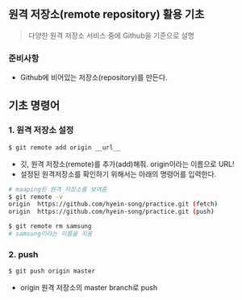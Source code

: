 ## 원격 저장소(remote repository) 활용 기초

> 다양한 원격 저장소 서비스 중에 Github을 기준으로 설명

### 준비사항

* Github에 비어있는 저장소(repository)를 만든다.

## 기초 명령어

### 1. 원격 저장소 설정

```bash
$ git remote add origin __url__
```

* 깃, 원격 저장소(remote)를 추가(add)해줘. origin이라는 이름으로 URL!
* 설정된 원격저장소를 확인하기 위해서는 아래의 명령어를 입력한다.

```bash
# maaping된 원격 저장소를 보여줌
$ git remote -v
origin  https://github.com/hyein-song/practice.git (fetch)
origin  https://github.com/hyein-song/practice.git (push)
```

```bash
$ git remote rm samsung
# samsung이라는 이름을 지움
```

### 2. push

```bash
$ git push origin master
```

* origin 원격 저장소의 master branch로 push

